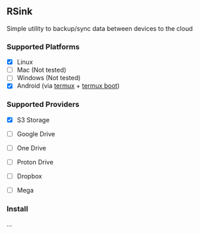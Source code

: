 ## RSink
Simple utility to backup/sync data between devices to the cloud


### Supported Platforms
- [X] Linux
- [ ] Mac (Not tested)
- [ ] Windows (Not tested)
- [X] Android (via [termux](https://github.com/termux/termux-app) + [termux boot](https://wiki.termux.com/wiki/Termux:Boot))

### Supported Providers
- [X] S3 Storage
- [ ] Google Drive
- [ ] One Drive
- [ ] Proton Drive
- [ ] Dropbox
- [ ] Mega


### Install
...